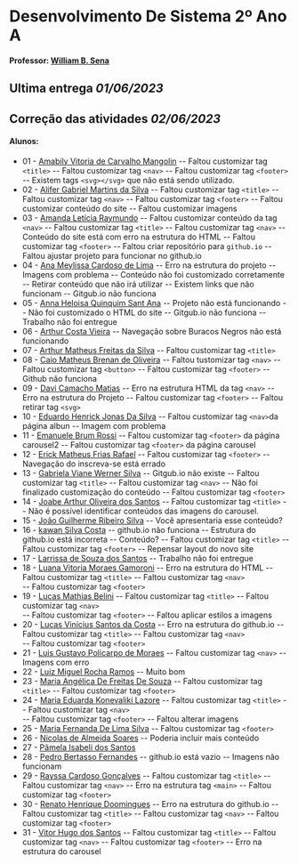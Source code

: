 # Desenvolvimento De Sistema 2º Ano A
#### Professor: [William B. Sena](https://github.com/williamsena13)

## Ultima entrega  *01/06/2023*
## Correção das atividades *02/06/2023*

#### Alunos:
- 01 - [Amabily Vitoria de Carvalho Mangolin](https://github.com/AmabilyCarvalho)
-- Faltou customizar tag ```<title>```
-- Faltou customizar tag ```<nav>```
-- Faltou customizar tag ```<footer>```
-- Existem tags ```<svg></svg>``` que não está sendo utilizado. 
- 02 - [Alifer Gabriel Martins da Silva](https://github.com/alifergabriel)
-- Faltou customizar tag ```<title>```
-- Faltou customizar tag ```<nav>```
-- Faltou customizar tag ```<footer>```
-- Faltou customizar conteúdo do site
-- Faltou customizar imagens
- 03 - [Amanda Letícia Raymundo](https://github.com/euamanda21)
-- Faltou customizar conteúdo da tag ```<nav>```
-- Faltou customizar tag ```<title>```
-- Faltou customizar tag ```<nav>```
-- Conteúdo do site está com erro na estrutura do HTML
-- Faltou customizar tag ```<footer>```
-- Faltou criar repositório para ```github.io```
-- Faltou ajustar projeto para funcionar no github.io
- 04 - [Ana Meylissa Cardoso de Lima](https://github.com/annamcardos0)
-- Erro na estrutura do projeto
-- Imagens com problema
-- Conteúdo não foi customizado corretamente
-- Retirar conteúdo que não irá utilizar
-- Existem links que não funcionam 
-- Gitgub.io não funciona
- 05 - [Anna Heloisa Quinquim Sant Ana](https://github.com/anninha2006)
-- Projeto não está funcionando
-- Não foi customizado o HTML do site
-- Gitgub.io não funciona
-- Trabalho não foi entregue
- 06 - [Arthur Costa Vieira](https://github.com/ArthurCostaVieira)
-- Navegação sobre Buracos Negros não está funcionando
- 07 - [Arthur Matheus Freitas da Silva](https://github.com/Arthurprocuracasadas)
-- Faltou customizar tag ```<title>```
- 08 - [Caio Matheus Brenan de Oliveira](https://github.com/draazy)
-- Faltou tustomizar tag ```<nav>```
-- Faltou customizar tag ```<button>```
-- Faltou customizar tag ```<footer>```
-- Github não funciona
- 09 - [Davi Camacho Matias](https://github.com/davicama31)
-- Erro na estrutura HTML da tag ```<nav>```
-- Erro na estrutura do Projeto
-- Faltou customizar tag ```<footer>```
-- Faltou retirar tag ```<svg>```
- 10 - [Eduardo Henrick Jonas Da Silva](https://github.com/rainynew)
-- Faltou customizar tag ```<nav>```da página albun
-- Imagem com problema
- 11 - [Emanuele Brum Rossi](https://github.com/Sunny1506)
-- Faltou customizar tag ```<footer>``` da página carousel2
-- Faltou customizar tag ```<footer>``` da página carousel
- 12 - [Erick Matheus Frias Rafael](https://github.com/KINDERzin) 
-- Faltou customizar tag ```<footer>```
-- Navegação do inscreva-se está errado
- 13 - [Gabriela Viane Werner Silva](https://github.com/gabrielawerner)
-- Gitgub.io não existe
-- Faltou customizar tag ```<title>```
-- Faltou customizar tag ```<nav>```
-- Não foi finalizado customização do conteúdo
-- Faltou customizar tag ```<footer>```
- 14 - [Joabe Arthur Oliveira dos Santos](https://github.com/joabeArthur)
-- Faltou customizar tag ```<title>```
-- Não é possível identificar conteúdos das imagens do carousel.
- 15 - [João Guilherme Ribeiro Silva](https://github.com/MinhocaPirata) 
-- Você apresentaria esse conteúdo?
- 16 - [kawan Silva Costa](https://github.com/kawan-70)
-- github.io não funciona
-- Estrutura do github.io está incorreta
-- Conteúdo?
-- Faltou customizar tag ```<title>```
-- Faltou customizar tag ```<footer>```
-- Repensar layout do novo site
- 17 - [Larrissa de Souza dos Santos]()
-- Trabalho não foi entregue
- 18 - [Luana Vitoria Moraes Gamoroni](https://github.com/kimyenseo)
-- Erro na estrutura do HTML
-- Faltou customizar tag ```<title>```
-- Faltou customizar tag ```<nav>```    
-- Faltou customizar tag ```<footer>```
- 19 - [Lucas Mathias Belini](https://github.com/lucasmathiasbelini)
-- Faltou customizar tag ```<title>```
-- Faltou customizar tag ```<nav>```    
-- Faltou customizar tag ```<footer>```
-- Faltou aplicar estilos a imagens 
- 20 - [Lucas Vinícius Santos da Costa](https://github.com/H4KAIzin) 
-- Erro na estrutura do github.io
-- Faltou customizar tag ```<title>```
-- Faltou customizar tag ```<nav>```    
-- Faltou customizar tag ```<footer>```
- 21 - [Luis Gustavo Policarpo de Moraes](https://github.com/Luizinho007)
-- Faltou customizar tag ```<nav>```
-- Imagens com erro
- 22 - [Luiz Miguel Rocha Ramos](https://github.com/LuizMiguelRocha) 
-- Muito bom
- 23 - [Maria Angélica De Freitas De Souza](https://github.com/Maryangelica05)
-- Faltou customizar tag ```<title>``` 
-- Faltou customizar tag ```<footer>```
- 24 - [Maria Eduarda Konevaliki Lazore](https://github.com/dudaSesi43)
-- Faltou customizar tag ```<title>``` 
-- Faltou customizar tag ```<nav>```    
-- Faltou customizar tag ```<footer>```
-- Faltou alterar imagens 
- 25 - [Maria Fernanda De Lima Silva](https://github.com/mahfersesi)
-- Faltou customizar tag ```<footer>```
- 26 - [Nicolas de Almeida Soares](https://github.com/Voyagerbr) 
-- Poderia incluir mais conteúdo
- 27 - [Pâmela Isabeli dos Santos](https://github.com/pamelinha1) 
- 28 - [Pedro Bertasso Fernandes](https://github.com/Anonymus101010) 
-- github.io está vazio
-- Imagens não funcionam
- 29 - [Rayssa Cardoso Gonçalves](https://github.com/raysinhasogarau)
-- Faltou customizar tag ```<title>```
-- Faltou customizar tag ```<nav>```
-- Erro na estrutura tag ```<main>```
-- Faltou customizar tag ```<footer>```
- 30 - [Renato Henrique Doomingues](https://github.com/rt-xit) 
-- Erro na estrutura do github.io
-- Faltou customizar tag ```<title>```
-- Faltou customizar tag ```<nav>```
-- Faltou customizar tag ```<footer>```
- 31 - [Vitor Hugo dos Santos](https://github.com/euvitin37) 
-- Faltou customizar tag ```<title>```
-- Faltou customizar tag ```<nav>```
-- Faltou customizar tag ```<footer>```
-- Erro na estrutura do carousel
